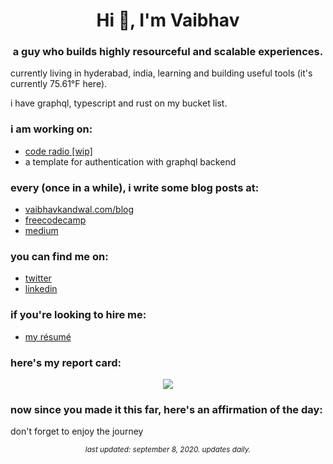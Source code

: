 <h1 align="center">Hi 👋, I'm Vaibhav</h1>
<h3 align="center">a guy who builds highly resourceful and scalable experiences.</h3>

<p>currently living in hyderabad, india, learning and building useful tools (it's currently 75.61°F here).</p>

<p>i have graphql, typescript and rust on my bucket list.</p>

### i am working on:
- [code radio [wip]](https://github.com/boxdox/code-radio)
- a template for authentication with graphql backend

### every (once in a while), i write some blog posts at:
- [vaibhavkandwal.com/blog](https://vaibhavkandwal.com/blog/)
- [freecodecamp](https://www.freecodecamp.org/news/author/boxdox/)
- [medium](https://medium.com/@vaibhavkandwal)

### you can find me on:
- [twitter](https://twitter.com/vaibhav_kandwal)
- [linkedin](https://www.linkedin.com/in/vaibhavkandwal/)

### if you're looking to hire me:
- [my résumé](https://github.com/boxdox/resume/releases/latest/download/resume.pdf)

### here's my report card:

<p align="center">
<img src="https://github-readme-stats.vercel.app/api?username=boxdox&show_icons=true" />
</p>

### now since you made it this far, here's an affirmation of the day:
don't forget to enjoy the journey

<p align="center"><sub><em>last updated: september 8, 2020. updates daily.</em></sub></p>